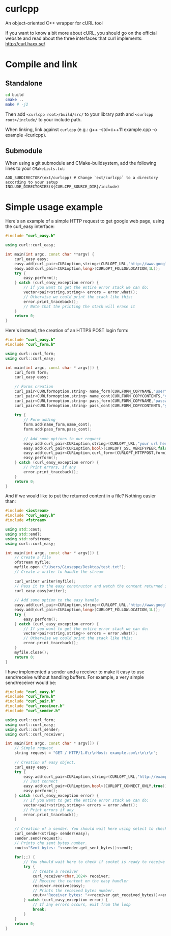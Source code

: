 curlcpp
=======

An object-oriented C++ wrapper for cURL tool

If you want to know a bit more about cURL, you should go on the official website and read about the three interfaces that curl implements: http://curl.haxx.se/

Compile and link
================

Standalone
----------

```bash
cd build
cmake ..
make # -j2
```

Then add `<curlcpp root>/build/src/` to your library path and `<curlcpp root>/include/` to your include path.

When linking, link against `curlcpp` (e.g.: g++ -std=c++11 example.cpp -o example -lcurlcpp).

Submodule
---------

When using a git submodule and CMake-buildsystem, add the following lines to your `CMakeLists.txt`:

```
ADD_SUBDIRECTORY(ext/curlcpp) # Change `ext/curlcpp` to a directory according to your setup
INCLUDE_DIRECTORIES(${CURLCPP_SOURCE_DIR}/include)
```

Simple usage example
====================

Here's an example of a simple HTTP request to get google web page, using the curl_easy interface:

`````c++
#include "curl_easy.h"

using curl::curl_easy;

int main(int argc, const char **argv) {
    curl_easy easy;
    easy.add(curl_pair<CURLoption,string>(CURLOPT_URL,"http://www.google.it") );
    easy.add(curl_pair<CURLoption,long>(CURLOPT_FOLLOWLOCATION,1L));
    try {
        easy.perform();
    } catch (curl_easy_exception error) {
        // If you want to get the entire error stack we can do:
        vector<pair<string,string>> errors = error.what();
        // Otherwise we could print the stack like this:
        error.print_traceback();
        // Note that the printing the stack will erase it
    }
    return 0;
}
`````

Here's instead, the creation of an HTTPS POST login form:

`````c++
#include "curl_easy.h"
#include "curl_form.h"

using curl::curl_form;
using curl::curl_easy;

int main(int argc, const char * argv[]) {
    curl_form form;
    curl_easy easy;
    
    // Forms creation
    curl_pair<CURLformoption,string> name_form(CURLFORM_COPYNAME,"user");
    curl_pair<CURLformoption,string> name_cont(CURLFORM_COPYCONTENTS,"you username here");
    curl_pair<CURLformoption,string> pass_form(CURLFORM_COPYNAME,"passw");
    curl_pair<CURLformoption,string> pass_cont(CURLFORM_COPYCONTENTS,"your password here");
    
    try {
    	// Form adding
        form.add(name_form,name_cont);
        form.add(pass_form,pass_cont);
        
        // Add some options to our request
        easy.add(curl_pair<CURLoption,string>(CURLOPT_URL,"your url here"));
        easy.add(curl_pair<CURLoption,bool>(CURLOPT_SSL_VERIFYPEER,false));
        easy.add(curl_pair<CURLoption,curl_form>(CURLOPT_HTTPPOST,form));
        easy.perform();
    } catch (curl_easy_exception error) {
    	// Print errors, if any
        error.print_traceback();
    }
    return 0;
}
`````

And if we would like to put the returned content in a file? Nothing easier than:

`````c++
#include <iostream>
#include "curl_easy.h"
#include <fstream>

using std::cout;
using std::endl;
using std::ofstream;
using curl::curl_easy;

int main(int argc, const char * argv[]) {
    // Create a file
    ofstream myfile;
    myfile.open ("/Users/Giuseppe/Desktop/test.txt");
    // Create a writer to handle the stream
    
    curl_writer writer(myfile);
    // Pass it to the easy constructor and watch the content returned in that file!
    curl_easy easy(writer);
    
    // Add some option to the easy handle
    easy.add(curl_pair<CURLoption,string>(CURLOPT_URL,"http://www.google.it") );
    easy.add(curl_pair<CURLoption,long>(CURLOPT_FOLLOWLOCATION,1L));
    try {
        easy.perform();
    } catch (curl_easy_exception error) {
        // If you want to get the entire error stack we can do:
        vector<pair<string,string>> errors = error.what();
        // Otherwise we could print the stack like this:
        error.print_traceback();
    }
    myfile.close();
    return 0;
}
`````

I have implemented a sender and a receiver to make it easy to use send/receive without handling
buffers. For example, a very simple send/receiver would be:

`````c++
#include "curl_easy.h"
#include "curl_form.h"
#include "curl_pair.h"
#include "curl_receiver.h"
#include "curl_sender.h"

using curl::curl_form;
using curl::curl_easy;
using curl::curl_sender;
using curl::curl_receiver;

int main(int argc, const char * argv[]) {
    // Simple request
    string request = "GET / HTTP/1.0\r\nHost: example.com\r\n\r\n";
    
    // Creation of easy object.
    curl_easy easy;
    try {
        easy.add(curl_pair<CURLoption,string>(CURLOPT_URL,"http://example.com"));
        // Just connect
        easy.add(curl_pair<CURLoption,bool>(CURLOPT_CONNECT_ONLY,true));
        easy.perform();
    } catch (curl_easy_exception error) {
        // If you want to get the entire error stack we can do:
        vector<pair<string,string>> errors = error.what();
        // Print errors if any
        error.print_traceback();
    }
    
    // Creation of a sender. You should wait here using select to check if socket is ready to send.
    curl_sender<string> sender(easy);
    sender.send(request);
    // Prints che sent bytes number.
    cout<<"Sent bytes: "<<sender.get_sent_bytes()<<endl;
    
    for(;;) {
        // You should wait here to check if socket is ready to receive
        try {
            // Create a receiver
            curl_receiver<char,1024> receiver;
            // Receive the content on the easy handler
            receiver.receive(easy);
            // Prints the received bytes number.
            cout<<"Receiver bytes: "<<receiver.get_received_bytes()<<endl;
        } catch (curl_easy_exception error) {
            // If any errors occurs, exit from the loop
            break;
        }
    }
    return 0;
}
`````

